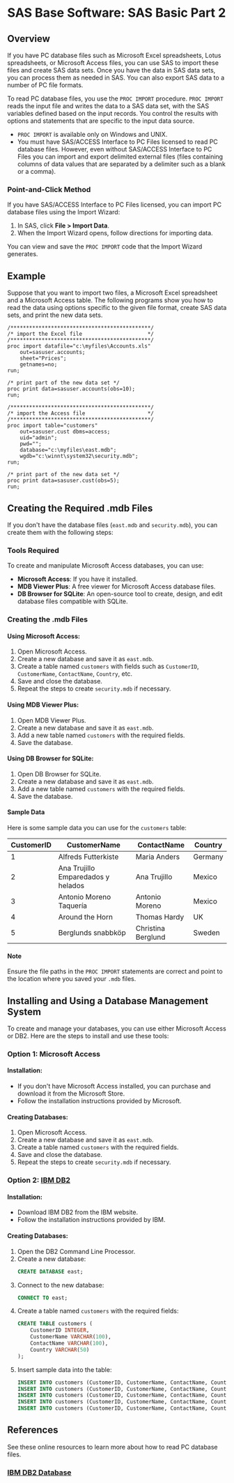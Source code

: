 # SAS Base Software: SAS Basic Part 2

## Overview

If you have PC database files such as Microsoft Excel spreadsheets, Lotus spreadsheets, or Microsoft Access files, you can use SAS to import these files and create SAS data sets. Once you have the data in SAS data sets, you can process them as needed in SAS. You can also export SAS data to a number of PC file formats.

To read PC database files, you use the `PROC IMPORT` procedure. `PROC IMPORT` reads the input file and writes the data to a SAS data set, with the SAS variables defined based on the input records. You control the results with options and statements that are specific to the input data source.

- `PROC IMPORT` is available only on Windows and UNIX.
- You must have SAS/ACCESS Interface to PC Files licensed to read PC database files. However, even without SAS/ACCESS Interface to PC Files you can import and export delimited external files (files containing columns of data values that are separated by a delimiter such as a blank or a comma).

### Point-and-Click Method

If you have SAS/ACCESS Interface to PC Files licensed, you can import PC database files using the Import Wizard:

1. In SAS, click **File > Import Data**.
2. When the Import Wizard opens, follow directions for importing data.

You can view and save the `PROC IMPORT` code that the Import Wizard generates.

## Example

Suppose that you want to import two files, a Microsoft Excel spreadsheet and a Microsoft Access table. The following programs show you how to read the data using options specific to the given file format, create SAS data sets, and print the new data sets.

```sas
/*********************************************/
/* import the Excel file                     */
/*********************************************/
proc import datafile="c:\myfiles\Accounts.xls"
    out=sasuser.accounts;
    sheet="Prices";
    getnames=no;
run;

/* print part of the new data set */
proc print data=sasuser.accounts(obs=10);
run;

/*********************************************/
/* import the Access file                    */
/*********************************************/
proc import table="customers"
    out=sasuser.cust dbms=access;
    uid="admin";
    pwd="";
    database="c:\myfiles\east.mdb";
    wgdb="c:\winnt\system32\security.mdb";
run;

/* print part of the new data set */
proc print data=sasuser.cust(obs=5);
run;
```
## Creating the Required .mdb Files
If you don't have the database files (`east.mdb` and `security.mdb`), you can create them with the following steps:
### Tools Required

To create and manipulate Microsoft Access databases, you can use:

- **Microsoft Access**: If you have it installed.
- **MDB Viewer Plus**: A free viewer for Microsoft Access database files.
- **DB Browser for SQLite**: An open-source tool to create, design, and edit database files compatible with SQLite.

### Creating the .mdb Files

#### Using Microsoft Access:

1. Open Microsoft Access.
2. Create a new database and save it as `east.mdb`.
3. Create a table named `customers` with fields such as `CustomerID`, `CustomerName`, `ContactName`, `Country`, etc.
4. Save and close the database.
5. Repeat the steps to create `security.mdb` if necessary.

#### Using MDB Viewer Plus:

1. Open MDB Viewer Plus.
2. Create a new database and save it as `east.mdb`.
3. Add a new table named `customers` with the required fields.
4. Save the database.

#### Using DB Browser for SQLite:

1. Open DB Browser for SQLite.
2. Create a new database and save it as `east.mdb`.
3. Add a new table named `customers` with the required fields.
4. Save the database.

#### Sample Data

Here is some sample data you can use for the `customers` table:

| CustomerID | CustomerName                        | ContactName       | Country |
|------------|-------------------------------------|-------------------|---------|
| 1          | Alfreds Futterkiste                 | Maria Anders      | Germany |
| 2          | Ana Trujillo Emparedados y helados  | Ana Trujillo      | Mexico  |
| 3          | Antonio Moreno Taquería             | Antonio Moreno    | Mexico  |
| 4          | Around the Horn                     | Thomas Hardy      | UK      |
| 5          | Berglunds snabbköp                  | Christina Berglund| Sweden  |

#### Note

Ensure the file paths in the `PROC IMPORT` statements are correct and point to the location where you saved your `.mdb` files.

## Installing and Using a Database Management System

To create and manage your databases, you can use either Microsoft Access or DB2. Here are the steps to install and use these tools:

### Option 1: Microsoft Access

#### Installation:

- If you don't have Microsoft Access installed, you can purchase and download it from the Microsoft Store.
- Follow the installation instructions provided by Microsoft.

#### Creating Databases:

1. Open Microsoft Access.
2. Create a new database and save it as `east.mdb`.
3. Create a table named `customers` with the required fields.
4. Save and close the database.
5. Repeat the steps to create `security.mdb` if necessary.

### Option 2: [IBM DB2](https://www.ibm.com/products/db2-database)

#### Installation:

- Download IBM DB2 from the IBM website.
- Follow the installation instructions provided by IBM.

#### Creating Databases:

1. Open the DB2 Command Line Processor.
2. Create a new database:
    ```sql
    CREATE DATABASE east;
    ```
3. Connect to the new database:
    ```sql
    CONNECT TO east;
    ```
4. Create a table named `customers` with the required fields:
    ```sql
    CREATE TABLE customers (
        CustomerID INTEGER,
        CustomerName VARCHAR(100),
        ContactName VARCHAR(100),
        Country VARCHAR(50)
    );
    ```
5. Insert sample data into the table:
    ```sql
    INSERT INTO customers (CustomerID, CustomerName, ContactName, Country) VALUES (1, 'Alfreds Futterkiste', 'Maria Anders', 'Germany');
    INSERT INTO customers (CustomerID, CustomerName, ContactName, Country) VALUES (2, 'Ana Trujillo Emparedados y helados', 'Ana Trujillo', 'Mexico');
    INSERT INTO customers (CustomerID, CustomerName, ContactName, Country) VALUES (3, 'Antonio Moreno Taquería', 'Antonio Moreno', 'Mexico');
    INSERT INTO customers (CustomerID, CustomerName, ContactName, Country) VALUES (4, 'Around the Horn', 'Thomas Hardy', 'UK');
    INSERT INTO customers (CustomerID, CustomerName, ContactName, Country) VALUES (5, 'Berglunds snabbköp', 'Christina Berglund', 'Sweden');
    ```

## References

See these online resources to learn more about how to read PC database files.


### [IBM DB2 Database](https://www.ibm.com/products/db2-database)
